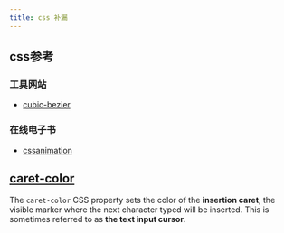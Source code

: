 ```yaml
---
title: css 补漏
---
```


## css参考
### 工具网站
- [cubic-bezier](https://cubic-bezier.com/)
### 在线电子书
- [cssanimation](https://cssanimation.rocks/css-animation-101)

## [caret-color](https://developer.mozilla.org/zh-CN/docs/Web/CSS/caret-color)

The `caret-color` CSS property sets the color of the **insertion caret**, the visible marker where the next character
typed will be inserted. This is sometimes referred to as **the text input cursor**.
